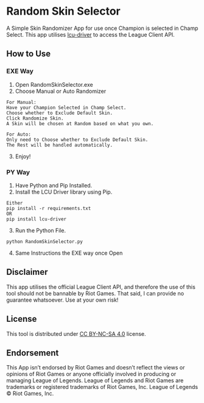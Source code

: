 # Random Skin Selector
A Simple Skin Randomizer App for use once Champion is selected in Champ Select. This app utilises [lcu-driver](https://github.com/sousa-andre/lcu-driver) to access the League Client API.

## How to Use

### EXE Way
1. Open RandomSkinSelector.exe
2. Choose Manual or Auto Randomizer
```
For Manual:
Have your Champion Selected in Champ Select. 
Choose whether to Exclude Default Skin.
Click Randomize Skin.
A Skin will be chosen at Random based on what you own.

For Auto:
Only need to Choose whether to Exclude Default Skin.
The Rest will be handled automatically.
```
3. Enjoy!

### PY Way
1. Have Python and Pip Installed.
2. Install the LCU Driver library using Pip.
```
Either
pip install -r requirements.txt
OR
pip install lcu-driver
```
3. Run the Python File.
```
python RandomSkinSelector.py
```
4. Same Instructions the EXE way once Open

## Disclaimer

This app utilises the official League Client API, and therefore the use of this tool should not be bannable by Riot Games. That said, I can provide no guarantee whatsoever. Use at your own risk!

## License 

This tool is distributed under [CC BY-NC-SA 4.0](https://creativecommons.org/licenses/by-nc-sa/4.0/) license.

## Endorsement

This App isn’t endorsed by Riot Games and doesn’t reflect the views or opinions of Riot Games or anyone officially involved in producing or managing League of Legends. League of Legends and Riot Games are trademarks or registered trademarks of Riot Games, Inc. League of Legends © Riot Games, Inc.
